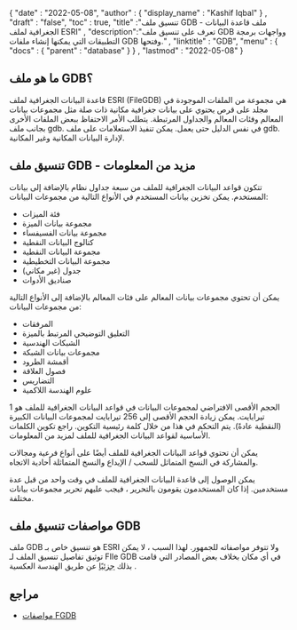 {
  "date" : "2022-05-08",
  "author" : {
    "display_name" : "Kashif Iqbal"
} ,
  "draft" : "false",
  "toc" : true,
  "title" :"تنسيق ملف GDB - ملف قاعدة البيانات الجغرافية لملف ESRI" ,
  "description":"تعرف على تنسيق ملف GDB وواجهات برمجة التطبيقات التي يمكنها إنشاء ملفات GDB وفتحها." ,
  "linktitle" : "GDB",
  "menu" : {
    "docs" : {
      "parent" : "database"
}
} ,
  "lastmod" : "2022-05-08"
}

## ما هو ملف GDB؟

قاعدة البيانات الجغرافية لملف ESRI (FileGDB) هي مجموعة من الملفات الموجودة في مجلد على قرص يحتوي على بيانات جغرافية مكانية ذات صلة مثل مجموعات بيانات المعالم وفئات المعالم والجداول المرتبطة. يتطلب الأمر الاحتفاظ ببعض الملفات الأخرى بجانب ملف gdb. في نفس الدليل حتى يعمل. يمكن تنفيذ الاستعلامات على ملف gdb. لإدارة البيانات المكانية وغير المكانية.

## تنسيق ملف GDB - مزيد من المعلومات

تتكون قواعد البيانات الجغرافية للملف من سبعة جداول نظام بالإضافة إلى بيانات المستخدم. يمكن تخزين بيانات المستخدم في الأنواع التالية من مجموعات البيانات:

* فئة الميزات
* مجموعة بيانات الميزة
* مجموعة بيانات الفسيفساء
* كتالوج البيانات النقطية
* مجموعة البيانات النقطية
* مجموعة البيانات التخطيطية
* جدول (غير مكاني)
* صناديق الأدوات

يمكن أن تحتوي مجموعات بيانات المعالم على فئات المعالم بالإضافة إلى الأنواع التالية من مجموعات البيانات:

* المرفقات
* التعليق التوضيحي المرتبط بالميزة
* الشبكات الهندسية
* مجموعات بيانات الشبكة
* أقمشة الطرود
* فصول العلاقة
* التضاريس
* علوم الهندسة اللاكمية

الحجم الأقصى الافتراضي لمجموعات البيانات في قواعد البيانات الجغرافية للملف هو 1 تيرابايت. يمكن زيادة الحجم الأقصى إلى 256 تيرابايت لمجموعات البيانات الكبيرة (النقطية عادةً). يتم التحكم في هذا من خلال كلمة رئيسية التكوين. راجع تكوين الكلمات الأساسية لقواعد البيانات الجغرافية للملف لمزيد من المعلومات.

يمكن أن تحتوي قواعد البيانات الجغرافية للملف أيضًا على أنواع فرعية ومجالات والمشاركة في النسخ المتماثل للسحب / الإيداع والنسخ المتماثلة أحادية الاتجاه.

يمكن الوصول إلى قاعدة البيانات الجغرافية للملف في وقت واحد من قبل عدة مستخدمين. إذا كان المستخدمون يقومون بالتحرير ، فيجب عليهم تحرير مجموعات بيانات مختلفة.

## مواصفات تنسيق ملف GDB ##

ملف GDB هو تنسيق خاص بـ ESRI ولا تتوفر مواصفاته للجمهور. لهذا السبب ، لا يمكن توثيق تفاصيل تنسيق الملف لـ FIle GDB في أي مكان بخلاف بعض المصادر التي قامت بذلك [جزئيًا](https://github.com/rouault/dump_gdbtable/wiki/FGDB-Spec) عن طريق الهندسة العكسية .

## مراجع ##

* [مواصفات FGDB](https://github.com/rouault/dump_gdbtable/wiki/FGDB-Spec)

